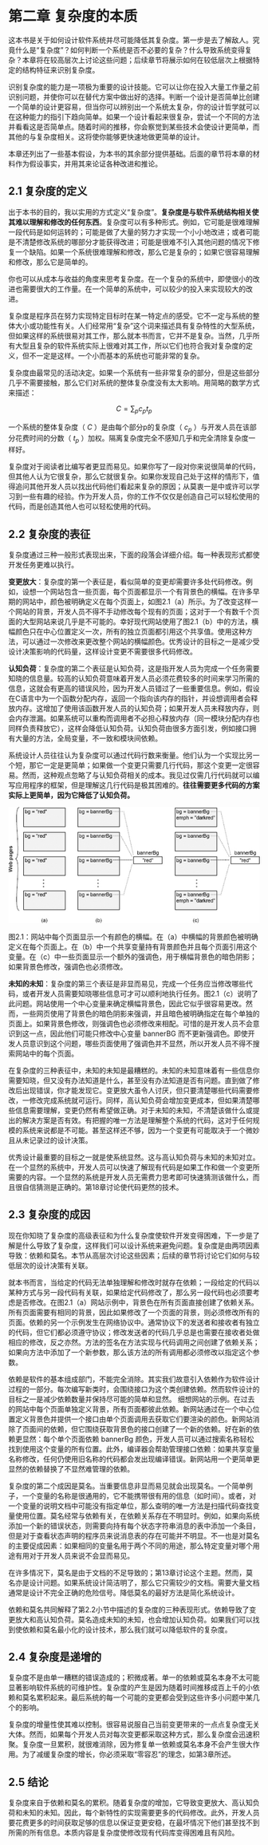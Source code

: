 # 第二章 复杂度的本质

这本书是关于如何设计软件系统并尽可能降低其复杂度。第一步是去了解敌人。究竟什么是“复杂度”？如何判断一个系统是否不必要的复杂？什么导致系统变得复杂？本章将在较高层次上讨论这些问题；后续章节将展示如何在较低层次上根据特定的结构特征来识别复杂度。

识别复杂度的能力是一项极为重要的设计技能。它可以让你在投入大量工作量之前识别问题，并使你可以在替代方案中做出好的选择。判断一个设计是否简单比创建一个简单的设计更容易，但当你可以辨别出一个系统太复杂，你的设计哲学就可以在这种能力的指引下趋向简单。如果一个设计看起来很复杂，尝试一个不同的方法并看看这是否简单点。随着时间的推移，你会察觉到某些技术会使设计更简单，而其他的与复杂度相关。这将使你能够更快速地做更简单的设计。

本章还列出了一些基本假设，为本书的其余部分提供基础。后面的章节将本章的材料作为假设事实，并用其来论证各种改进和推论。

## 2.1 复杂度的定义

出于本书的目的，我以实用的方式定义“复杂度”。**复杂度是与软件系统结构相关使其难以理解和修改的任何东西**。复杂度可以有多种形式。例如，它可能是很难理解一段代码是如何运转的；可能是做了大量的努力才实现一个小小地改进；或者可能是不清楚修改系统的哪部分才能获得改进；可能是很难不引入其他问题的情况下修复一个缺陷。如果一个系统很难理解和修改，那么它是复杂的；如果它很容易理解和修改，那么它是简单的。

你也可以从成本与收益的角度来思考复杂度。在一个复杂的系统中，即使很小的改进也需要很大的工作量。在一个简单的系统中，可以较少的投入来实现较大的改进。

复杂度是程序员在努力实现特定目标时在某一特定点的感受。它不一定与系统的整体大小或功能性有关。人们经常用“复杂”这个词来描述具有复杂特性的大型系统，但如果这样的系统很易对其工作，那么就本书而言，它并不是复杂。当然，几乎所有大型且复杂的软件系统实际上很难对其工作，所以它们也符合我对复杂度的定义，但不一定是这样。一个小而基本的系统也可能非常的复杂。

复杂度由最常见的活动决定。如果一个系统有一些非常复杂的部分，但是这些部分几乎不需要接触，那么它们对系统的整体复杂度没有太大影响。用简略的数学方式来描述：

$$
C=\sum_{p}c_pt_p
$$

一个系统的整体复杂度（ $C$ ）是由每个部分p的复杂度（ $c_p$ ）与开发人员在该部分花费时间的分数（ $t_p$ ）加权。隔离复杂度完全不感知几乎和完全清除复杂度一样好。

复杂度对于阅读者比编写者更显而易见。如果你写了一段对你来说很简单的代码，但其他人认为它很复杂，那么它就很复杂。如果你发现自己处于这样的情形下，值得追问其他开发人员以找出代码他们看起来复杂的原因；从莫衷一是中或许可以学习到一些有趣的经验。作为开发人员，你的工作不仅仅是创造自己可以轻松使用的代码，而是创造其他人也可以轻松使用的代码。

## 2.2 复杂度的表征

复杂度通过三种一般形式表现出来，下面的段落会详细介绍。每一种表现形式都使开发任务更难以执行。

**变更放大**：复杂度的第一个表征是，看似简单的变更却需要许多处代码修改。例如，设想一个网站包含一些页面，每个页面都显示一个有背景色的横幅。在许多早期的网站中，颜色被明确定义在每个页面上，如图2.1（a）所示。为了改变这样一个网站的背景，开发人员不得不手动修改每个现有的页面；这对于一个有数千个页面的大型网站来说几乎是不可能的。幸好现代网站使用了图2.1（b）中的方法，横幅颜色只在中心位置定义一次，所有的独立页面都引用这个共享值。使用这种方法，可以通过一次修改来更改整个网站的横幅颜色。优秀设计的目标之一是减少受设计决策影响的代码量，这样设计变更不需要很多代码修改。

**认知负荷**：复杂度的第二个表征是认知负荷，这是指开发人员为完成一个任务需要知晓的信息量。较高的认知负荷意味着开发人员必须花费较多的时间来学习所需的信息，这就会有更高的错误风险，因为开发人员错过了一些重要信息。例如，假设在C语言中为一个函数分配内存，返回一个指向该内存的指针，并设想调用者会释放内存。这增加了使用该函数开发人员的认知负荷；如果开发人员未释放内存，则会内存泄漏。如果系统可以重构而调用者不必担心释放内存（同一模块分配内存也同样负责释放它），这样会降低认知负荷。认知负荷由很多方面引发，例如接口拥有大量的方法，全局变量，不一致和模块间依赖。

系统设计人员往往认为复杂度可以通过代码行数来衡量。他们认为一个实现比另一个短，那它一定是更简单；如果做一个变更只需要几行代码，那这个变更一定很容易。然而，这种观点忽略了与认知负荷相关的成本。我见过仅需几行代码就可以编写应用程序的框架，但是理解这几行代码是极其困难的。**往往需要更多代码的方案实际上更简单，因为它降低了认知负荷。**

![](./figures/00010.jpeg)

图2.1：网站中每个页面显示一个有颜色的横幅。在（a）中横幅的背景颜色被明确定义在每个页面上。在（b）中一个共享变量持有背景颜色并且每个页面引用这个变量。在（c）中一些页面显示一个额外的强调色，用于横幅背景色的暗色阴影；如果背景色修改，强调色也必须修改。

**未知的未知**：复杂度的第三个表征是非显而易见，完成一个任务应当修改哪些代码，或者开发人员需要知晓哪些信息可才可以顺利地执行任务。图2.1（c）说明了此问题。网站使用一个中心变量来确定横幅背景色，因此它似乎很容易更改。然而，一些网页使用了背景色的暗色阴影来强调，并且暗色被明确指定在每个单独的页面上。如果背景色修改，则强调色也必须修改来相配。可惜的是开发人员不会意识到这一点，因此他们可能只修改中心变量 bannerBG 而不更新强调色。即使开发人员意识到这个问题，哪些页面使用了强调色并不显然，所以开发人员不得不搜索网站中的每个页面。

在复杂度的三种表征中，未知的未知是最糟糕的。未知的未知意味着有一些信息你需要知晓，但又没有办法知道是什么，甚至没有办法知道是否有问题。直到做了修改后出现错误，你才能发现它。变更放大虽令人讨厌，但只要清楚哪些代码需要修改，一修改完成系统就可运行。同样，高认知负荷会增加变更成本，但如果清楚哪些信息需要理解，变更仍然有希望做正确。对于未知的未知，不清楚该做什么或提出的解决方案是否有效。有把握的唯一方法是理解整个系统的代码，这对于任何规模的系统来说都是不可能。甚至这样还不够，因为一个变更有可能取决于一个微妙且从未记录过的设计决策。

优秀设计最重要的目标之一就是使系统显然。这与高认知负荷与未知的未知对立。在一个显然的系统中，开发人员可以快速了解现有代码是如果工作和做一个变更所需要的内容。一个显然的系统是开发人员无需费力思考即可快速猜测该做什么，而且很自信猜测是正确的。第18章讨论使代码更然的技术。

## 2.3 复杂度的成因

现在你知晓了复杂度的高级表征和为什么复杂度使软件开发变得困难，下一步是了解是什么导致了复杂度，这样我们可以设计系统来避免问题。复杂度是由两项因素导致：依赖和莫名。本节从高层次讨论这些因素；后续的章节将讨论它们如何与较低层次的设计决策有关联。

就本书而言，当给定的代码无法单独理解和修改时就存在依赖；一段给定的代码以某种方式与另一段代码有关联，如果给定代码修改了，那么另一段代码也必须要考虑是否修改。在图2.1（a）网站示例中，背景色在所有页面直接创建了依赖关系。所有页面需要有相同的背景，因此如果修改了一个页面的背景，则必须修改所有的页面。依赖的另一个示例发生在网络协议中。通常协议下的发送者和接收者有独立的代码，但它们都必须遵守协议；修改发送者的代码几乎总是也需要在接收者处做相应的修改，反之亦然。方法的签名在方法实现与代码调用之间创建了依赖关系；如果向方法中添加了一个新参数，那么该方法的所有调用都必须修改以指定这个参数。

依赖是软件的基本组成部门，不能完全消除。其实我们故意引入依赖作为软件设计过程的一部分。每次编写新类时，会围绕接口为这个类创建依赖。然而软件设计的目标之一是减少依赖数量并保持尽可能的简单和显然。
 细想网站的示例。在过去的网站中每个页面单独定义背景，所有页面都彼此依赖。新网站通过在一个中心位置定义背景色并提供一个接口由单个页面调用去获取它们要渲染的颜色。新网站消除了页面间的依赖，但它围绕获取背景色的接口创建了一个新的依赖。好在新的依赖更显然：每个单个页面依赖 bannerBg 颜色，开发人员可以通过搜索名称轻松找到使用这个变量的所有位置。此外，编译器会帮助管理接口依赖：如果共享变量名称修改，任何仍使用旧名称的代码都会发出现编译错误。新网站用一个更简单更显然的依赖替换了不显然难管理的依赖。

复杂度的第二个成因是莫名。当重要信息非显而易见就会出现莫名。一个简单例子，一个变量的名称是很通用的，它不能携带很有用的信息（如时间）。或者，对一个变量的说明文档中可能没有指定单位，那么查明的唯一方法是扫描代码查找变量使用位置。莫名经常与依赖有关，在依赖关系存在不明显时。例如，如果向系统添加一个新的错误状态，则需要向持有每个状态字符串消息的表中添加一个条目，但是对于查看状态声明的程序员来说消息表的存在可能并不明显。不一也是对莫名的主要促成因素：如果相同的变量名用于两个不同的用途，那么特定变量对哪个用途有用对于开发人员来说不会显而易见。

在许多情况下，莫名是由于文档的不足导致的；第13章讨论这个主题。然而，莫名亦是设计问题。如果系统设计简洁明了，那么它只需较少的文档。需要大量文档通常是设计不完全正确的危险信号。降低莫名的最好方法是简化系统设计。

依赖和莫名共同解释了第2.2小节中描述的复杂度的三种表现形式。依赖导致了变更放大和高认知负荷。莫名造成未知的未知，也会增加认知负荷。如果我们可以找到使依赖和莫名最小化的设计技术，那么我们就可以降低软件的复杂度。

## 2.4 复杂度是递增的

复杂度不是由单一糟糕的错误造成的；积微成著。单一的依赖或莫名本身不太可能显著影响软件系统的可维护性。复杂度的产生是因为随着时间推移成百上千的小依赖和莫名累积起来。最后系统的每一个可能的变更都会受到这些许多小问题中某几个的影响。

复杂度的增量性使其难以控制。很容易说服自己当前变更带来的一点点复杂度无关大体。然而，如果每个开发人员对每次变更都采取这种方式，那么复杂度会迅速积聚。复杂度一旦累积，就很难消除，因为修复单一依赖或莫名本身不会产生很大作用。为了减缓复杂度的增长，你必须采取“零容忍”的理念，如第3章所述。

## 2.5 结论

复杂度来自于依赖和莫名的累积。随着复杂度的增加，它导致变更放大、高认知负荷和未知的未知。因此，每个新特性的实现需要更多的代码修改。此外，开发人员要花费更多的时间获取足够的信息以保证变更安稳，在最坏情况下他们甚至找不到所需的所有信息。本质内容是复杂度使修改现有代码库变得困难且有风险。